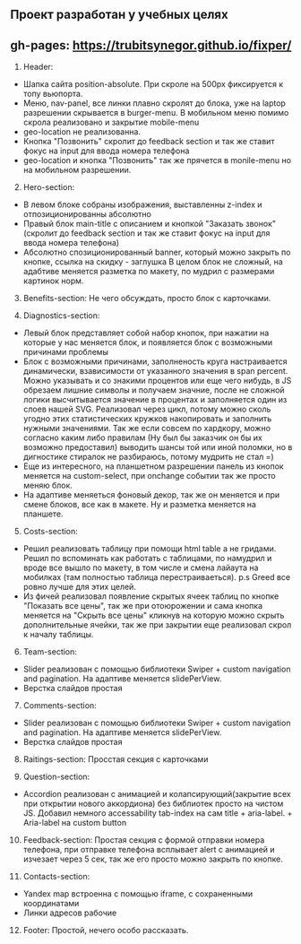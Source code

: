 ## Проект разработан у учебных целях
## gh-pages: https://trubitsynegor.github.io/fixper/

1. Header:
- Шапка сайта position-absolute. При скроле на 500px фиксируется к топу вьюпорта.
- Меню, nav-panel, все линки плавно скролят до блока, уже на laptop разрешении скрывается в burger-menu. В мобильном меню помимо скрола реализовано и закрытие mobile-menu
- geo-location не реализованна.
- Кнопка "Позвонить" скролит до feedback section и так же ставит фокус на input для ввода номера телефона
- geo-location и кнопка "Позвонить" так же прячется в monile-menu но на мобильном разрешении. 

2. Hero-section:
- В левом блоке собраны изображения, выставленны z-index и отпозиционированны абсолютно
- Правый блок main-title c описанием и кнопкой "Заказать звонок" (скролит до feedback section и так же ставит фокус на input для ввода номера телефона)
- Абсолютно спозиционированный banner, который можно закрыть по кнопке, ссылка на скидку - заглушка
В целом блок не сложный, на адабтиве меняется разметка по макету, по мудрил с размерами картинок норм.  

3. Benefits-section: Не чего обсуждать, просто блок с карточками. 

4. Diagnostics-section:
- Левый блок представляет собой набор кнопок, при нажатии на которые у нас меняется блок, и появляется блок с возможными причинами проблемы 
- Блок с возможными причинами, заполненость круга настраивается динамически, взависимости от указанного значения в span percent. Можно указывать и со знакими процентов или еще чего нибудь, в JS обрезаем лишние символы и получаем значние, после не сложной логики высчитывается значение в процентах и заполняется один из слоев нашей SVG. Реализовал через цикл, потому можно сколь угодно этих статистических кружков накопировать и заполнить нужными значениями. Так же если совсем по хардкору, можно согласно каким либо правилам (Ну был бы заказчик он бы их возможно предоставил) выводить шансы той или иной поломки, но в дигностике стиралок не разбираюсь, потому мудрить не стал =)
- Еще из интересного, на планшетном разрешении панель из кнопок меняется на custom-select, при onchange событии так же просто меняю блок.
- На адаптиве меняеться фоновый декор, так же он меняется и при смене блоков, все как в макете. Ну и разметка меняется на планшете.

5. Costs-section:
- Решил реализовать таблицу при помощи html table а не гридами. Решил по вспоминать как работать с таблицами, по намудрил и вроде все вышло по макету, в том числе и смена лайаута на мобилках (там полностью таблица перестраиваеться). p.s Greed все ровно лучше для этих целей. 
- Из фичей реализовал появление скрытых ячеек таблиц по кнопке "Показать все цены", так же при отоюрожении и сама кнопка меняется на "Скрыть все цены" кликнув на которую можно скрыть дополнительные ячейки, так же при закрытии еще реализовал скрол к началу таблицы.

6. Team-section: 
- Slider реализован с помощью библиотеки Swiper + custom navigation and pagination. На адаптиве меняется slidePerView. 
- Верстка слайдов простая

7. Comments-section:
- Slider реализован с помощью библиотеки Swiper + custom navigation and pagination. На адаптиве меняется slidePerView. 
- Верстка слайдов простая

8. Raitings-section: Просстая секция с карточками

9.  Question-section:
- Accordion реализован с анимацией и колапсирующий(закрытие всех при открытии нового аккордиона) без библиотек просто на чистом JS. Добавил немного accessability tab-index на сам title + aria-label. + Aria-label на custom button

10. Feedback-section: Простая секция с формой отправки номера телефона, при отправке телефона всплывает alert с анимацией и изчезает через 5 сек, так же его просто можно закрыть по кнопке. 

11. Contacts-section:
- Yandex map встроенна с помощью iframe, с сохраненными координатами
- Линки адресов рабочие

12. Footer: Простой, нечего особо рассказать. 
 
